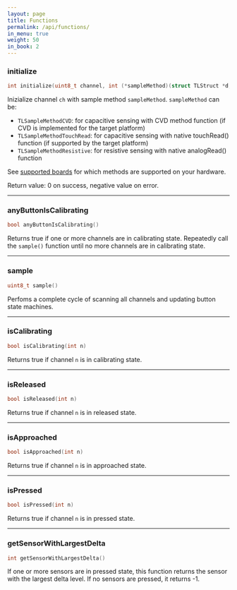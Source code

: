 ```yaml
---
layout: page
title: Functions
permalink: /api/functions/
in_menu: true
weight: 50
in_book: 2
---
```


### initialize

```C++
int initialize(uint8_t channel, int (*sampleMethod)(struct TLStruct *d, uint8_t nSensors, uint8_t ch))
```
Inizialize channel `ch` with sample method `sampleMethod`. `sampleMethod` can be:
* `TLSampleMethodCVD`: for capacitive sensing with CVD method function (if CVD is implemented for the target platform)
* `TLSampleMethodTouchRead`: for capacitive sensing with native touchRead() function (if supported by the target platform)
* `TLSampleMethodResistive`: for resistive sensing with native analogRead() function

See [supported boards](../../getting-started/supported-boards/) for which methods are supported on your hardware.

Return value: 0 on success, negative value on error.

---

### anyButtonIsCalibrating

```C++
bool anyButtonIsCalibrating()
```
Returns true if one or more channels are in calibrating state. Repeatedly call
the `sample()` function until no more channels are in calibrating state.

---

### sample

```C++
uint8_t sample()
```
Perfoms a complete cycle of scanning all channels and updating button state machines.

---

### isCalibrating

```C++
bool isCalibrating(int n)
```
Returns true if channel `n` is in calibrating state.

---

### isReleased

```C++
bool isReleased(int n)
```
Returns true if channel `n` is in released state.

---

### isApproached

```C++
bool isApproached(int n)
```
Returns true if channel `n` is in approached state.

---

### isPressed

```C++
bool isPressed(int n)
```
Returns true if channel `n` is in pressed state.

---

### getSensorWithLargestDelta

```C++
int getSensorWithLargestDelta()
```
If one or more sensors are in pressed state, this function returns the sensor
with the largest delta level. If no sensors are pressed, it returns -1.
